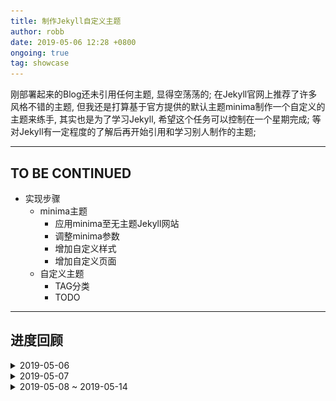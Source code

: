 ```yaml
---
title: 制作Jekyll自定义主题
author: robb
date: 2019-05-06 12:28 +0800
ongoing: true
tag: showcase
---
```

刚部署起来的Blog还未引用任何主题, 显得空荡荡的; 在Jekyll官网上推荐了许多风格不错的主题, 但我还是打算基于官方提供的默认主题minima制作一个自定义的主题来练手, 其实也是为了学习Jekyll, 希望这个任务可以控制在一个星期完成; 等对Jekyll有一定程度的了解后再开始引用和学习别人制作的主题;

---

## TO BE CONTINUED
* 实现步骤
  * minima主题
    * 应用minima至无主题Jekyll网站
    * 调整minima参数
    * 增加自定义样式
    * 增加自定义页面
  * 自定义主题
    * TAG分类
    * TODO

---

## 进度回顾

<details>
  <summary>2019-05-06</summary>

* [Jekyll Tutorial](https://jekyllrb.com/tutorials/home/)
  * 15:15 - [4.Creating a Site](https://www.youtube.com/watch?v=pxua_1vyFck&index=4&list=PLLAZ4kZ9dFpOPV5C5Ay0pHaa0RJFhcmcB)
  * 16:10 - [5.Front Matter](https://www.youtube.com/watch?v=ZtEbGztktvc&index=5&list=PLLAZ4kZ9dFpOPV5C5Ay0pHaa0RJFhcmcB)
  * 17:07 - [6.Writing Posts](https://www.youtube.com/watch?v=gsYqPL9EFwQ&list=PLLAZ4kZ9dFpOPV5C5Ay0pHaa0RJFhcmcB&index=6)
  * 17:17 - [7.Working With Drafts](https://www.youtube.com/watch?v=X8jXkW3k2Jg&index=7&list=PLLAZ4kZ9dFpOPV5C5Ay0pHaa0RJFhcmcB)
  * 18:00 - [8.Creating Pages](https://www.youtube.com/watch?v=1na-IWfv08M&index=8&list=PLLAZ4kZ9dFpOPV5C5Ay0pHaa0RJFhcmcB)
* 自定义主题设计草图
  * ![custom-theme-design](/assets/img/custom-theme-design.png)

</details>

<details>
  <summary>2019-05-07</summary>

* [Jekyll Tutorial](https://jekyllrb.com/tutorials/home/)
  * 13:11 - [9.Permalinks](https://www.youtube.com/watch?v=938jDG_YPdc&list=PLLAZ4kZ9dFpOPV5C5Ay0pHaa0RJFhcmcB&index=9)
  * 14:59 - [10.Front Matter Defaults](https://www.youtube.com/watch?v=CLCaJJ1zUHU&index=10&list=PLLAZ4kZ9dFpOPV5C5Ay0pHaa0RJFhcmcB)
  * 15:26 - [11.Themes](https://www.youtube.com/watch?v=NoRS2D-cyko&list=PLLAZ4kZ9dFpOPV5C5Ay0pHaa0RJFhcmcB&index=11)
  * 16:04 - [12.Layouts](https://www.youtube.com/watch?v=bDQsGdCWv4I&list=PLLAZ4kZ9dFpOPV5C5Ay0pHaa0RJFhcmcB&index=12)
  * 后续章节与 [Step by Step](https://jekyllrb.com/docs/step-by-step/01-setup/) 类似, 跳过;
* 基于 [minina](https://github.com/jekyll/minima), 实现草图原型

</details>

<details>
  <summary>2019-05-08 ~ 2019-05-14</summary>

* 应用minima主题;
* 自定义样式(_sass/custom-override.scss);
* 切换markdown风格至CommonMarkGhPages, 以友好支持details标签;

</details>
